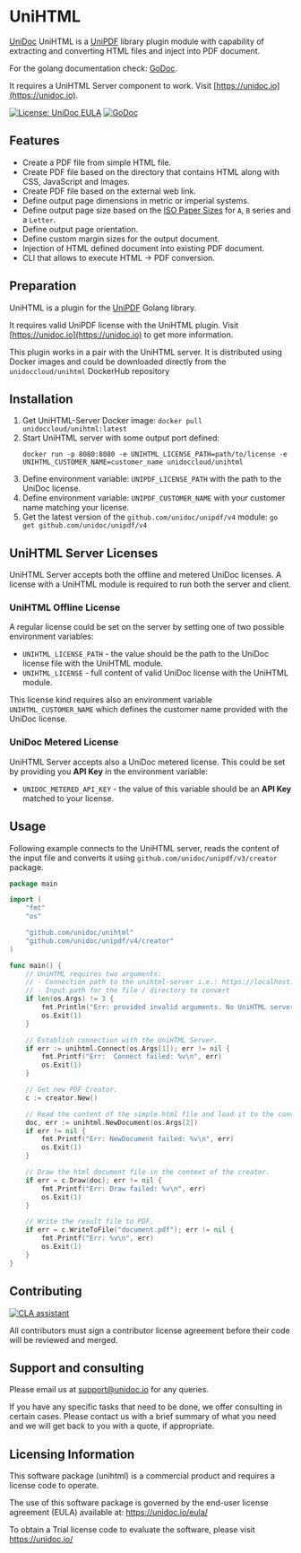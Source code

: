 # UniHTML

[UniDoc](https://unidoc.io) UniHTML is a [UniPDF](https://github.com/unidoc/unipdf) library plugin module with capability 
of extracting and converting HTML files and inject into PDF document.

For the golang documentation check: [GoDoc](https://apidocs.unidoc.io/unihtml/latest).

It requires a UniHTML Server component to work. Visit [https://unidoc.io](https://unidoc.io). 

[![License: UniDoc EULA](https://img.shields.io/badge/license-UniDoc%20EULA-blue)](https://unidoc.io/eula/)
[![GoDoc](https://godoc.org/github.com/unidoc/unipdf?status.svg)](https://apidocs.unidoc.io/unihtml/latest/)

## Features

- Create a PDF file from simple HTML file.
- Create PDF file based on the directory that contains HTML along with CSS, JavaScript and Images.
- Create PDF file based on the external web link.
- Define output page dimensions in metric or imperial systems.
- Define output page size based on the [ISO Paper Sizes](https://en.wikipedia.org/wiki/Paper_size#International_paper_sizes) for `A`, `B` series and a `Letter`.
- Define output page orientation.
- Define custom margin sizes for the output document.
- Injection of HTML defined document into existing PDF document.
- CLI that allows to execute HTML -> PDF conversion.


## Preparation 

UniHTML is a plugin for the [UniPDF](https://github.com/unidoc/unipdf) Golang library.

It requires valid UniPDF license with the UniHTML plugin. Visit [https://unidoc.io](https://unidoc.io) to get more information.

This plugin works in a pair with the UniHTML server. It is distributed using Docker images and could be downloaded directly from the `unidoccloud/unihtml` DockerHub repository 


## Installation

1. Get UniHTML-Server Docker image: 
   `docker pull unidoccloud/unihtml:latest`
2. Start UniHTML server with some output port defined: 
   ```shell 
   docker run -p 8080:8080 -e UNIHTML_LICENSE_PATH=path/to/license -e UNIHTML_CUSTOMER_NAME=customer_name unidoccloud/unihtml
   ```
3. Define environment variable: `UNIPDF_LICENSE_PATH` with the path to the UniDoc license.
4. Define environment variable: `UNIPDF_CUSTOMER_NAME` with your customer name matching your license.
5. Get the latest version of the `github.com/unidoc/unipdf/v4` module: `go get github.com/unidoc/unipdf/v4`

## UniHTML Server Licenses

UniHTML Server accepts both the offline and metered UniDoc licenses. A license with a UniHTML module is required to run both the server and client.

### UniHTML Offline License

A regular license could be set on the server by setting one of two possible environment variables: 
- `UNIHTML_LICENSE_PATH` - the value should be the path to the UniDoc license file with the UniHTML module.
- `UNIHTML_LICENSE` - full content of valid UniDoc license with the UniHTML module.

This license kind requires also an environment variable `UNIHTML_CUSTOMER_NAME` which defines the customer name provided with the UniDoc license. 

### UniDoc Metered License

UniHTML Server accepts also a UniDoc metered license. This could be set by providing you **API Key** in the environment variable:
- `UNIDOC_METERED_API_KEY` - the value of this variable should be an **API Key** matched to your license.

## Usage

Following example connects to the UniHTML server, reads the content of the input file and converts it using `github.com/unidoc/unipdf/v3/creator` package.

```go
package main

import (
	"fmt"
	"os"

	"github.com/unidoc/unihtml"
	"github.com/unidoc/unipdf/v4/creator"
)

func main() {
	// UniHTML requires two arguments:
	// - Connection path to the unihtml-server i.e.: https://localhost:8080
	// - Input path for the file / directory to convert
	if len(os.Args) != 3 {
		fmt.Println("Err: provided invalid arguments. No UniHTML server path provided")
		os.Exit(1)
	}

	// Establish connection with the UniHTML Server.
	if err := unihtml.Connect(os.Args[1]); err != nil {
		fmt.Printf("Err:  Connect failed: %v\n", err)
		os.Exit(1)
	}

	// Get new PDF Creator.
	c := creator.New()

	// Read the content of the simple.html file and load it to the conversion.
	doc, err := unihtml.NewDocument(os.Args[2])
	if err != nil {
		fmt.Printf("Err: NewDocument failed: %v\n", err)
		os.Exit(1)
	}

	// Draw the html document file in the context of the creator.
	if err = c.Draw(doc); err != nil {
		fmt.Printf("Err: Draw failed: %v\n", err)
		os.Exit(1)
	}

	// Write the result file to PDF.
	if err = c.WriteToFile("document.pdf"); err != nil {
		fmt.Printf("Err: %v\n", err)
		os.Exit(1)
	}
}
```


## Contributing

[![CLA assistant](https://cla-assistant.io/readme/badge/unidoc/unipdf)](https://cla-assistant.io/unidoc/unipdf)

All contributors must sign a contributor license agreement before their code will be reviewed and merged.

## Support and consulting

Please email us at support@unidoc.io for any queries.

If you have any specific tasks that need to be done, we offer consulting in certain cases.
Please contact us with a brief summary of what you need and we will get back to you with a quote, if appropriate.

## Licensing Information

This software package (unihtml) is a commercial product and requires a license
code to operate.

The use of this software package is governed by the end-user license agreement
(EULA) available at: https://unidoc.io/eula/

To obtain a Trial license code to evaluate the software, please visit
https://unidoc.io/

